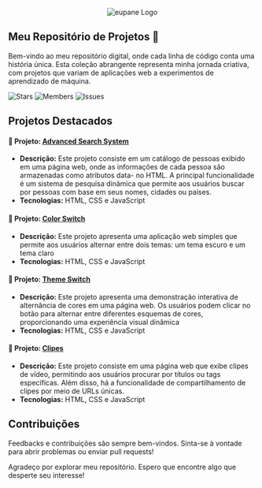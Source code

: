 <p align="center"><img src="https://i.imgur.com/zDNSjO8.jpeg" alt="eupane Logo"></p>

## Meu Repositório de Projetos 🚀

Bem-vindo ao meu repositório digital, onde cada linha de código conta uma história única. Esta coleção abrangente representa minha jornada criativa, com projetos que variam de aplicações web a experimentos de aprendizado de máquina.

<p align="left">
  <a href="https://github.com/eupane/projetos/stargazers" style="text-decoration: none;"><img src="https://img.shields.io/github/stars/eupane/projetos.svg?style=for-the-badge" alt="Stars"></a>
  <a href="https://github.com/eupane/projetos/network/members" style="text-decoration: none;"><img src="https://img.shields.io/github/forks/eupane/projetos.svg?style=for-the-badge" alt="Members"></a>
  <a href="https://github.com/eupane/projetos/issues" style="text-decoration: none;"><img src="https://img.shields.io/github/issues/eupane/projetos.svg?style=for-the-badge" alt="Issues"></a>
</p>

## Projetos Destacados

#### 🚀 Projeto: [Advanced Search System](https://github.com/eupane/projetos/tree/master/advancedSearch)

- **Descrição:** Este projeto consiste em um catálogo de pessoas exibido em uma página web, onde as informações de cada pessoa são armazenadas como atributos data- no HTML. A principal funcionalidade é um sistema de pesquisa dinâmica que permite aos usuários buscar por pessoas com base em seus nomes, cidades ou países.
- **Tecnologias:** HTML, CSS e JavaScript

#### 🚀 Projeto: [Color Switch](https://github.com/eupane/tree/master/projetos/tree/master/colorSwitch)

- **Descrição:** Este projeto apresenta uma aplicação web simples que permite aos usuários alternar entre dois temas: um tema escuro e um tema claro
- **Tecnologias:** HTML, CSS e JavaScript

#### 🚀 Projeto: [Theme Switch](https://github.com/eupane/tree/master/projetos/tree/master/themeSwitch)

- **Descrição:** Este projeto apresenta uma demonstração interativa de alternância de cores em uma página web. Os usuários podem clicar no botão para alternar entre diferentes esquemas de cores, proporcionando uma experiência visual dinâmica
- **Tecnologias:** HTML, CSS e JavaScript

#### 🚀 Projeto: [Clipes](https://github.com/eupane/tree/master/projetos/tree/master/clipes)

- **Descrição:** Este projeto consiste em uma página web que exibe clipes de vídeo, permitindo aos usuários procurar por títulos ou tags específicas. Além disso, há a funcionalidade de compartilhamento de clipes por meio de URLs únicas.
- **Tecnologias:** HTML, CSS e JavaScript

## Contribuições

Feedbacks e contribuições são sempre bem-vindos. Sinta-se à vontade para abrir problemas ou enviar pull requests!

Agradeço por explorar meu repositório. Espero que encontre algo que desperte seu interesse!

